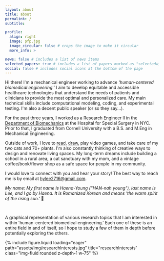 ```yaml
---
layout: about
title: about
permalink: /
subtitle:

profile:
  align: right
  image: pfp.jpg
  image_circular: false # crops the image to make it circular
  more_info: >

news: false # includes a list of news items
selected_papers: true # includes a list of papers marked as "selected={true}"
social: false # includes social icons at the bottom of the page
---
```

Hi there! I'm a mechanical engineer working to advance _'human-centered biomedical engineering.'_ I aim to develop equitable and accessible healthcare technologies that understand the needs of patients and clinicians to provide the most optimal and personalized care. My main technical skills include computational modeling, coding, and experimental testing. I'm also a decent public speaker (or so they say...).

For the past three years, I worked as a Research Engineer II in the <a href='https://www.hss.edu/biomechanics-research-staff.asp'>Department of Biomechanics</a> at the Hospital for Special Surgery in NYC. Prior to that, I graduated from Cornell University with a B.S. and M.Eng in Mechanical Engineering.

Outside of work, I love to <a href='https://www.librarything.com/catalog/haenaylee'>read</a>, <a href='projects/drawing'>draw</a>, play video games, and take care of my two cats and 70+ plants. I'm also constantly thinking of creative ways to design and renovate living spaces. My long-term dreams include building a school in a rural area, a cat sanctuary with my mom, and a vintage coffee/book/flower shop as a safe space for people in my community.

I would love to connect with you and hear your story! The best way to reach me is by email at <a href="mailto:hylee2716@gmail.com">hylee2716@gmail.com</a>.

_My name: My first name is Haena-Young ("HAN-nah young"), last name is Lee, and I go by Haena. It is Romanized Korean and means 'the warm spirit of the rising sun.'_ 🌅

<br>

A graphical representation of various research topics that I am interested in within 'human-centered biomedical engineering.' Each one of these is an entire field in and of itself, so I hope to study a few of them in depth before potentially exploring the others.
<div class="row text-center">
    <div class="col-sm mt-3 mt-md-0 mx-5">
        {% include figure.liquid loading="eager" path="assets/img/researchInterests.jpg" title="researchInterests" class="img-fluid rounded z-depth-1 w-75" %}
    </div>
</div>

<br>
